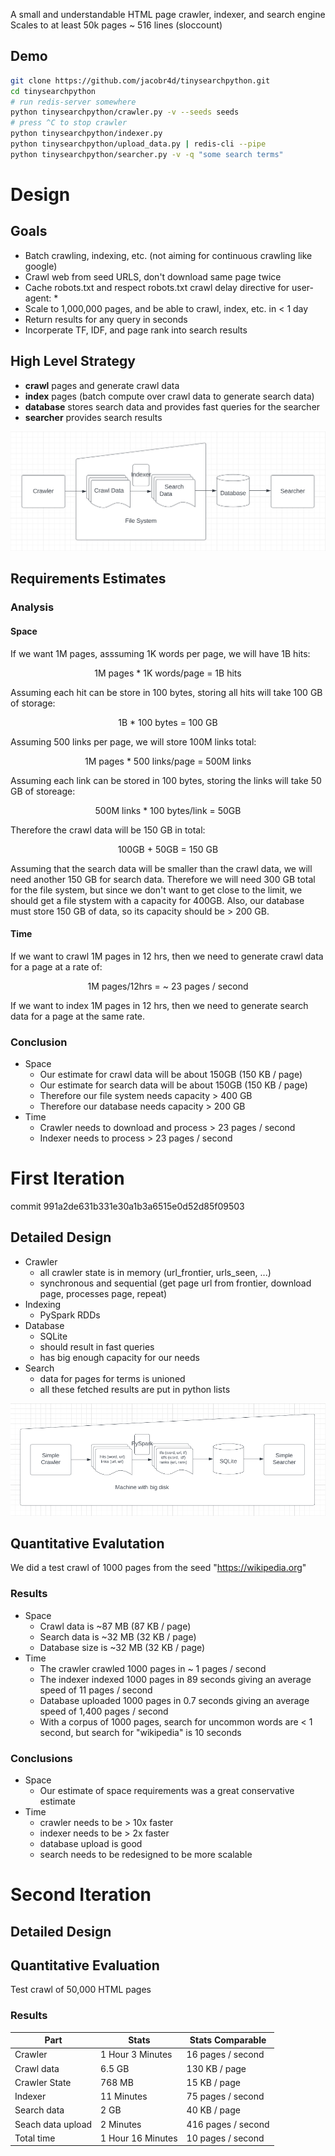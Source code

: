 A small and understandable HTML page crawler, indexer, and search engine
Scales to at least 50k pages
~ 516 lines (sloccount)

## Demo
```bash
git clone https://github.com/jacobr4d/tinysearchpython.git
cd tinysearchpython
# run redis-server somewhere
python tinysearchpython/crawler.py -v --seeds seeds
# press ^C to stop crawler
python tinysearchpython/indexer.py
python tinysearchpython/upload_data.py | redis-cli --pipe
python tinysearchpython/searcher.py -v -q "some search terms"
```

# Design
## Goals
- Batch crawling, indexing, etc. (not aiming for continuous crawling like google)
- Crawl web from seed URLS, don't download same page twice
- Cache robots.txt and respect robots.txt crawl delay directive for user-agent: *
- Scale to 1,000,000 pages, and be able to crawl, index, etc. in < 1 day
- Return results for any query in seconds
- Incorperate TF, IDF, and page rank into search results

## High Level Strategy
- **crawl** pages and generate crawl data
- **index** pages (batch compute over crawl data to generate search data)
- **database** stores search data and provides fast queries for the searcher
- **searcher** provides search results

<p align="center">
  <img src="https://raw.githubusercontent.com/jacobr4d/tinysearchpython/master/docs/design.png">
</p>

## Requirements Estimates
### Analysis
#### Space
If we want 1M pages, asssuming 1K words per page, we will have 1B hits:
<p align="center">
1M pages * 1K words/page = 1B hits
</p>
Assuming each hit can be store in 100 bytes, storing all hits will take 100 GB of storage:
<p align="center">
1B * 100 bytes = 100 GB
</p>
Assuming 500 links per page, we will store 100M links total:
<p align="center">
1M pages * 500 links/page = 500M links
</p>
Assuming each link can be stored in 100 bytes, storing the links will take 50 GB of storeage:
<p align="center">
500M links * 100 bytes/link = 50GB
</p>
Therefore the crawl data will be 150 GB in total:
<p align="center">
100GB + 50GB = 150 GB
</p>
Assuming that the search data will be smaller than the crawl data, we will need another 150 GB for search data. Therefore we will need 300 GB total for the file system, but since we don't want to get close to the limit, we should get a file stystem with a capacity for 400GB. Also, our database must store 150 GB of data, so its capacity should be > 200 GB.

#### Time
If we want to crawl 1M pages in 12 hrs, then we need to generate crawl data for a page at a rate of:
<p align="center">
1M pages/12hrs = ~ 23 pages / second
</p>
If we want to index 1M pages in 12 hrs, then we need to generate search data for a page at the same rate.

### Conclusion
- Space
  - Our estimate for crawl data will be about 150GB (150 KB / page)
  - Our estimate for search data will be about 150GB (150 KB / page)
  - Therefore our file system needs capacity > 400 GB
  - Therefore our database needs capacity > 200 GB
- Time
  - Crawler needs to download and process > 23 pages / second
  - Indexer needs to process > 23 pages / second

# First Iteration
commit 991a2de631b331e30a1b3a6515e0d52d85f09503
## Detailed Design
- Crawler
  - all crawler state is in memory (url_frontier, urls_seen, ...)
  - synchronous and sequential (get page url from frontier, download page, processes page, repeat)
- Indexing
  - PySpark RDDs
- Database 
  - SQLite
  - should result in fast queries
  - has big enough capacity for our needs
- Search
  - data for pages for terms is unioned 
  - all these fetched results are put in python lists
<p align="center">
  <img src="https://raw.githubusercontent.com/jacobr4d/tinysearchpython/master/docs/iteration_1.png">
</p>

## Quantitative Evalutation
We did a test crawl of 1000 pages from the seed "https://wikipedia.org" 
### Results
- Space
  - Crawl data is ~87 MB (87 KB / page)
  - Search data is ~32 MB (32 KB / page)
  - Database size is ~32 MB (32 KB / page)
- Time
  - The crawler crawled 1000 pages in ~ 1 pages / second
  - The indexer indexed 1000 pages in 89 seconds giving an average speed of 11 pages / second
  - Database uploaded 1000 pages in 0.7 seconds giving an average speed of 1,400 pages / second
  - With a corpus of 1000 pages, search for uncommon words are < 1 second, but search for "wikipedia" is 10 seconds

### Conclusions
- Space
  - Our estimate of space requirements was a great conservative estimate
- Time
  - crawler needs to be > 10x faster
  - indexer needs to be > 2x faster
  - database upload is good
  - search needs to be redesigned to be more scalable

# Second Iteration

## Detailed Design

## Quantitative Evaluation

Test crawl of 50,000 HTML pages

### Results

| Part | Stats | Stats Comparable |
| --- | --- | --- |
| Crawler | 1 Hour 3 Minutes | 16 pages / second | 
| Crawl data | 6.5 GB | 130 KB / page |
| Crawler State | 768 MB | 15 KB / page |
| Indexer | 11 Minutes | 75 pages / second |
| Search data | 2 GB | 40 KB / page |
| Seach data upload | 2 Minutes | 416 pages / second |
| Total time | 1 Hour 16 Minutes | 10 pages / second |